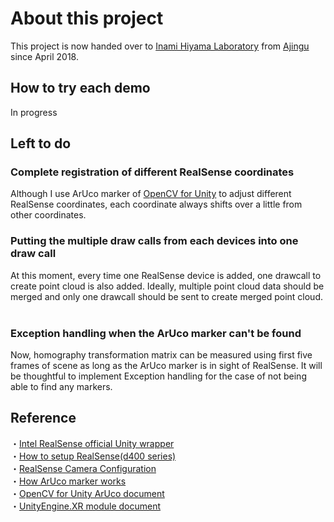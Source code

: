 # About this project
This project is now handed over to [Inami Hiyama Laboratory](https://star.rcast.u-tokyo.ac.jp/) from [Ajingu](https://github.com/ajingu) since April 2018.

## How to try each demo
In progress
## Left to do

### Complete registration of different RealSense coordinates
Although I use ArUco marker of [OpenCV for Unity](https://assetstore.unity.com/packages/tools/integration/opencv-for-unity-21088) to adjust different RealSense coordinates, each coordinate always shifts over a little from other coordinates.

### Putting the multiple draw calls from each devices into one draw call
At this moment, every time one RealSense device is added, one drawcall to create point cloud is also added. Ideally, multiple point cloud data should be merged and only one drawcall should be sent to create merged point cloud.
  
### Exception handling when the ArUco marker can't be found
Now, homography transformation matrix can be measured using first five frames of scene as long as the ArUco marker is in sight of RealSense. It will be thoughtful to implement Exception handling for the case of not being able to find any markers.

## Reference
・[Intel RealSense official Unity wrapper](https://github.com/IntelRealSense/librealsense/tree/development/wrappers/unity)  
・[How to setup RealSense(d400 series)](https://software.intel.com/en-us/realsense/d400/get-started)  
・[RealSense Camera Configuration](https://github.com/IntelRealSense/librealsense/wiki/Projection-in-RealSense-SDK-2.0)  
・[How ArUco marker works](https://docs.opencv.org/3.1.0/d5/dae/tutorial_aruco_detection.html)  
・[OpenCV for Unity ArUco document](https://enoxsoftware.github.io/OpenCVForUnity/3.0.0/doc/html/class_open_c_v_for_unity_1_1_aruco.html)  
・[UnityEngine.XR module document](https://docs.unity3d.com/ScriptReference/XR.InputTracking.html)
